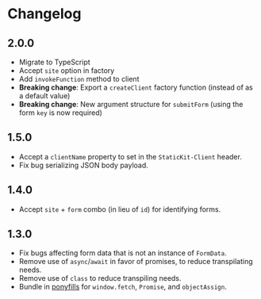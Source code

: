 # Changelog

## 2.0.0

- Migrate to TypeScript
- Accept `site` option in factory
- Add `invokeFunction` method to client
- **Breaking change**: Export a `createClient` factory function (instead of as a default value)
- **Breaking change**: New argument structure for `submitForm` (using the form `key` is now required)

## 1.5.0

- Accept a `clientName` property to set in the `StaticKit-Client` header.
- Fix bug serializing JSON body payload.

## 1.4.0

- Accept `site` + `form` combo (in lieu of `id`) for identifying forms.

## 1.3.0

- Fix bugs affecting form data that is not an instance of `FormData`.
- Remove use of `async`/`await` in favor of promises, to reduce transpilating needs.
- Remove use of `class` to reduce transpiling needs.
- Bundle in [ponyfills](https://github.com/sindresorhus/ponyfill) for `window.fetch`, `Promise`, and `objectAssign`.
